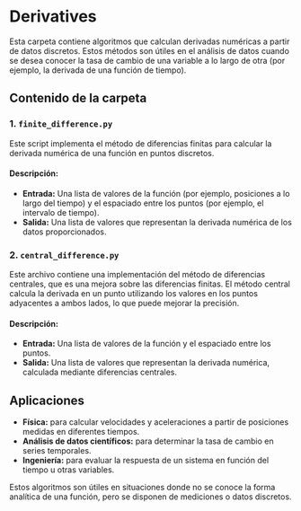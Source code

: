 # Derivatives

Esta carpeta contiene algoritmos que calculan derivadas numéricas a partir de datos discretos. Estos métodos son útiles en el análisis de datos cuando se desea conocer la tasa de cambio de una variable a lo largo de otra (por ejemplo, la derivada de una función de tiempo).

## Contenido de la carpeta

### 1. `finite_difference.py`

Este script implementa el método de diferencias finitas para calcular la derivada numérica de una función en puntos discretos.

#### Descripción:
- **Entrada:** Una lista de valores de la función (por ejemplo, posiciones a lo largo del tiempo) y el espaciado entre los puntos (por ejemplo, el intervalo de tiempo).
- **Salida:** Una lista de valores que representan la derivada numérica de los datos proporcionados.

### 2. `central_difference.py`

Este archivo contiene una implementación del método de diferencias centrales, que es una mejora sobre las diferencias finitas. El método central calcula la derivada en un punto utilizando los valores en los puntos adyacentes a ambos lados, lo que puede mejorar la precisión.

#### Descripción:
- **Entrada:** Una lista de valores de la función y el espaciado entre los puntos.
- **Salida:** Una lista de valores que representan la derivada numérica, calculada mediante diferencias centrales.

## Aplicaciones

- **Física:** para calcular velocidades y aceleraciones a partir de posiciones medidas en diferentes tiempos.
- **Análisis de datos científicos:** para determinar la tasa de cambio en series temporales.
- **Ingeniería:** para evaluar la respuesta de un sistema en función del tiempo u otras variables.

Estos algoritmos son útiles en situaciones donde no se conoce la forma analítica de una función, pero se disponen de mediciones o datos discretos.
